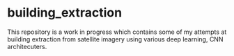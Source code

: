 # building_extraction

This repository is a work in progress which contains some of my attempts at building extraction from satellite imagery using various deep learning, CNN architecuters. 